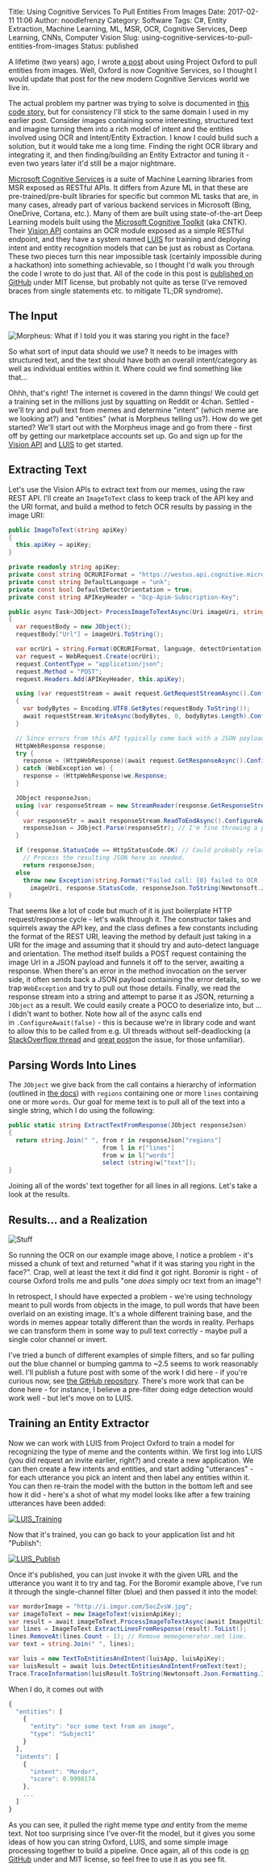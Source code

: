 Title: Using Cognitive Services To Pull Entities From Images
Date: 2017-02-11 11:06
Author: noodlefrenzy
Category: Software
Tags: C#, Entity Extraction, Machine Learning, ML, MSR, OCR, Cognitive Services, Deep Learning, CNNs, Computer Vision
Slug: using-cognitive-services-to-pull-entities-from-images
Status: published

A lifetime (two years) ago, I wrote [a post](http://www.mikelanzetta.com/using-project-oxford-to-pull-entities-from-images.html) about using Project Oxford to pull entities from images. Well, Oxford is now Cognitive Services, so I thought I would update that post for the new modern Cognitive Services world we live in.

The actual problem my partner was trying to solve is documented in [this code story](https://www.microsoft.com/developerblog/real-life-code/2015/07/21/Images_To_Entities_Using_CognitiveServices.html), but for consistency I'll stick to the same domain I used in my earlier post. Consider images containing some interesting, structured text and imagine turning them into a rich model of intent and the entities involved using OCR and Intent/Entity Extraction. I know I could build such a solution, but it would take me a long time. Finding the right OCR library and integrating it, and then finding/building an Entity Extractor and tuning it - even two years later it'd still be a major nightmare.

[Microsoft Cognitive Services](https://www.microsoft.com/cognitive-services/) is a suite of Machine Learning libraries from MSR exposed as RESTful APIs. It differs from Azure ML in that these are pre-trained/pre-built libraries for specific but common ML tasks that are, in many cases, already part of various backend services in Microsoft (Bing, OneDrive, Cortana, etc.). Many of them are built using state-of-the-art Deep Learning models built using the [Microsoft Cognitive Toolkit](https://www.microsoft.com/en-us/research/product/cognitive-toolkit/) (aka CNTK). Their [Vision API](https://www.microsoft.com/cognitive-services/en-us/computer-vision-api) contains an OCR module exposed as a simple RESTful endpoint, and they have a system named [LUIS](https://www.microsoft.com/cognitive-services/en-us/language-understanding-intelligent-service-luis) for training and deploying intent and entity recognition models that can be just as robust as Cortana. These two pieces turn this near impossible task (certainly impossible during a hackathon) into something achievable, so I thought I'd walk you through the code I wrote to do just that. All of the code in this post is [published on GitHub](https://github.com/noodlefrenzy/image-to-entities) under MIT license, but probably not quite as terse (I've removed braces from single statements etc. to mitigate TL;DR syndrome).

The Input
---------

![Morpheus: What if I told you it was staring you right in the face?]({filename}/images/1wL61Ro1.jpg)

So what sort of input data should we use? It needs to be images with structured text, and the text should have both an overall intent/category as well as individual entities within it. Where could we find something like that...

Ohhh, that's right! The internet is covered in the damn things! We could get a training set in the millions just by squatting on Reddit or 4chan.
Settled - we'll try and pull text from memes and determine "intent" (which meme are we looking at?) and "entities" (what is Morpheus telling us?). How do we get started? We'll start out with the Morpheus image and go from there - first off by getting our marketplace accounts set up. Go and sign up for the [Vision API](https://www.microsoft.com/cognitive-services/en-us/computer-vision-api) and [LUIS](https://www.microsoft.com/cognitive-services/en-us/language-understanding-intelligent-service-luis) to get started.

Extracting Text
---------------

Let's use the Vision APIs to extract text from our memes, using the raw REST API. I'll create an `ImageToText` class to keep track of the API key and the URI format, and build a method to fetch OCR results by passing in the image URI:

```csharp
public ImageToText(string apiKey)
{
  this.apiKey = apiKey;
}

private readonly string apiKey;
private const string OCRURIFormat = "https://westus.api.cognitive.microsoft.com/vision/v1.0/ocr?language={0}&detectOrientation={1}";
private const string DefaultLanguage = "unk";
private const bool DefaultDetectOrientation = true;
private const string APIKeyHeader = "Ocp-Apim-Subscription-Key";

public async Task<JObject> ProcessImageToTextAsync(Uri imageUri, string language = DefaultLanguage, bool detectOrientation = DefaultDetectOrientation)
{
  var requestBody = new JObject();
  requestBody["Url"] = imageUri.ToString();

  var ocrUri = string.Format(OCRURIFormat, language, detectOrientation);
  var request = WebRequest.Create(ocrUri);
  request.ContentType = "application/json";
  request.Method = "POST";
  request.Headers.Add(APIKeyHeader, this.apiKey);

  using (var requestStream = await request.GetRequestStreamAsync().ConfigureAwait(false))
  {
    var bodyBytes = Encoding.UTF8.GetBytes(requestBody.ToString());
    await requestStream.WriteAsync(bodyBytes, 0, bodyBytes.Length).ConfigureAwait(false);
  }

  // Since errors from this API typically come back with a JSON payload describing the problem, trap WebExceptions and pull the response anyway.
  HttpWebResponse response;
  try {
    response = (HttpWebResponse)(await request.GetResponseAsync().ConfigureAwait(false));
  } catch (WebException we) {
    response = (HttpWebResponse)we.Response;
  }

  JObject responseJson;
  using (var responseStream = new StreamReader(response.GetResponseStream()))
  {
    var responseStr = await responseStream.ReadToEndAsync().ConfigureAwait(false);
    responseJson = JObject.Parse(responseStr); // I'm fine throwing a parse error here.
  }

  if (response.StatusCode == HttpStatusCode.OK) // Could probably relax this to "non-failing" codes.
    // Process the resulting JSON here as needed.
    return responseJson;
  else
    throw new Exception(string.Format("Failed call: {0} failed to OCR - code {1} - details\n{2}", 
      imageUri, response.StatusCode, responseJson.ToString(Newtonsoft.Json.Formatting.Indented)));
}
```

That seems like a lot of code but much of it is just boilerplate HTTP
request/response cycle - let's walk through it. The constructor takes
and squirrels away the API key, and the class defines a few constants
including the format of the REST URI, leaving the method by default just
taking in a URI for the image and assuming that it should try and
auto-detect language and orientation. The method itself builds a POST
request containing the image Url in a JSON payload and funnels it off to
the server, awaiting a response. When there's an error in the method
invocation on the server side, it often sends back a JSON payload
containing the error details, so we trap `WebException` and try to pull
out those details. Finally, we read the response stream into a string
and attempt to parse it as JSON, returning a `JObject` as a result. We
could easily create a POCO to deserialize into, but ... I didn't want to
bother. Note how all of the async calls end
in `.ConfigureAwait(false)` - this is because we're in library code and
want to allow this to be called from e.g. UI threads without
self-deadlocking (a [StackOverflow
thread](http://stackoverflow.com/questions/13489065/best-practice-to-call-configureawait-for-all-server-side-code)
and [great
post](http://www.tugberkugurlu.com/archive/the-perfect-recipe-to-shoot-yourself-in-the-foot-ending-up-with-a-deadlock-using-the-c-sharp-5-0-asynchronous-language-features)on
the issue, for those unfamiliar).

Parsing Words Into Lines
------------------------

The `JObject` we give back from the call contains a hierarchy of
information (outlined in [the
docs](https://dev.projectoxford.ai/docs/services/54ef139a49c3f70a50e79b7d/operations/5527970549c3f723cc5363e4))
with `regions` containing one or more `lines` containing one or
more `words`. Our goal for meme text is to pull all of the text into a
single string, which I do using the following:

```csharp
public static string ExtractTextFromResponse(JObject responseJson)
{
  return string.Join(" ", from r in responseJson["regions"]
                          from l in r["lines"]
                          from w in l["words"]
                          select (string)w["text"]);
}
```

Joining all of the words' text together for all lines in all
regions. Let's take a look at the results.

Results... and a Realization
----------------------------

![Stuff]({filename}/images/5ocZvsW1.jpg)

So running the OCR on our example image above, I notice a problem - it's
missed a chunk of text and returned "what if it was staring you right in
the face?". Crap, well at least the text it did find it got right.
Boromir is right - of course Oxford trolls me and pulls "one *does*
simply ocr text from an image"!

In retrospect, I should have expected a problem - we're using technology
meant to pull words from objects in the image, to pull words that have
been overlaid on an existing image. It's a whole different training
base, and the words in memes appear totally different than the words in
reality. Perhaps we can transform them in some way to pull text
correctly - maybe pull a single color channel or invert.

I've tried a bunch of different examples of simple filters, and so far
pulling out the blue channel or bumping gamma to \~2.5 seems to work
reasonably well. I'll publish a future post with some of the work I did
here - if you're curious now, see [the GitHub
repository](https://github.com/noodlefrenzy/image-to-entities). There's
more work that can be done here - for instance, I believe a pre-filter
doing edge detection would work well - but let's move on to LUIS.

Training an Entity Extractor
----------------------------

Now we can work with LUIS from Project Oxford to train a model for
recognizing the type of meme and the contents within. We first log into
LUIS (you did request an invite earlier, right?) and create a new
application. We can then create a few intents and entities, and start
adding "utterances" - for each utterance you pick an intent and then
label any entities within it. You can then re-train the model with the
button in the bottom left and see how it did - here's a shot of what my
model looks like after a few training utterances have been added:

[![LUIS\_Training]({filename}/images/luis_training.png)]({filename}/images/luis_training.png)

Now that it's trained, you can go back to your application list and hit
"Publish":

[![LUIS\_Publish]({filename}/images/LUIS_Publish.png)]({filename}/images/LUIS_Publish.png)

Once it's published, you can just invoke it with the given URL and the
utterance you want it to try and tag. For the Boromir example above,
I've run it through the single-channel filter (blue) and then passed it
into the model:

```csharp
var mordorImage = "http://i.imgur.com/5ocZvsW.jpg";
var imageToText = new ImageToText(visionApiKey);
var result = await imageToText.ProcessImageToTextAsync(await ImageUtilities.SingleChannelAsync(new Uri(mordorImage), ImageUtilities.Channel.Blue));
var lines = ImageToText.ExtractLinesFromResponse(result).ToList();
lines.RemoveAt(lines.Count - 1); // Remove memegenerator.net line.
var text = string.Join(" ", lines);

var luis = new TextToEntitiesAndIntent(luisApp, luisApiKey);
var luisResult = await luis.DetectEntitiesAndIntentFromText(text);
Trace.TraceInformation(luisResult.ToString(Newtonsoft.Json.Formatting.Indented));
```

When I do, it comes out with

```js
{
  "entities": [
    {
      "entity": "ocr some text from an image",
      "type": "Subject1"
    }
  ],
  "intents": [
    {
      "intent": "Mordor",
      "score": 0.9998174
    },
    ...
  ]
}
```

As you can see, it pulled the right meme type *and* entity from the meme
text. Not too surprising since I've over-fit the model, but it gives you
some ideas of how you can string Oxford, LUIS, and some simple image
processing together to build a pipeline. Once again, all of this code is
[on GitHub](https://github.com/noodlefrenzy/image-to-entities) under and
MIT license, so feel free to use it as you see fit.

